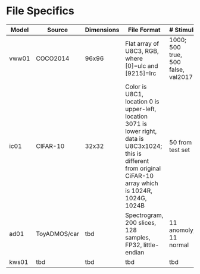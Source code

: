 # File Specifics

| Model | Source       | Dimensions | File Format                                               | # Stimuli |
| ----- | --------     | ---------- | -----------------------------------                       | --------- |
| vww01 | COCO2014     | 96x96      | Flat array of U8C3, RGB, where [0]=ulc and [9215]=lrc     | 1000; 500 true, 500 false, val2017 |
| ic01  | CIFAR-10     | 32x32      | Color is U8C1, location 0 is upper-left, location 3071 is lower right, data is U8C3x1024; this is different from original CiFAR-10 array which is 1024R, 1024G, 1024B    | 50 from test set       |
| ad01  | ToyADMOS/car | tbd        | Spectrogram, 200 slices, 128 samples, FP32, little-endian | 11 anomoly, 11 normal       |
| kws01 | tbd          | tbd        | tbd                                                       | tbd       |
